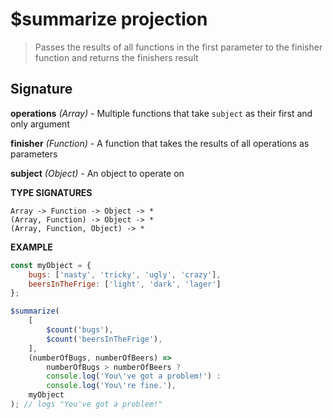 # $summarize projection

> Passes the results of all functions in the first parameter to the finisher function and returns
> the finishers result

## Signature

**operations** *(Array)* - Multiple functions that take `subject` as their first and only argument

**finisher** *(Function)* - A function that takes the results of all operations as parameters

**subject** *(Object)* - An object to operate on

**TYPE SIGNATURES**
```
Array -> Function -> Object -> *
(Array, Function) -> Object -> *
(Array, Function, Object) -> *
```

**EXAMPLE**
```js
const myObject = {
	bugs: ['nasty', 'tricky', 'ugly', 'crazy'],
    beersInTheFrige: ['light', 'dark', 'lager']
};

$summarize(
    [
        $count('bugs'),
        $count('beersInTheFrige'),
    ],
    (numberOfBugs, numberOfBeers) =>
        numberOfBugs > numberOfBeers ?
        console.log('You\'ve got a problem!') :
        console.log('You\'re fine.'),
    myObject
); // logs "You've got a problem!"
```
